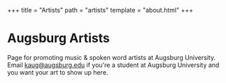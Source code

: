 +++
title = "Artists"
path = "artists"
template = "about.html"
+++

# Augsburg Artists
Page for promoting music & spoken word artists at Augsburg University.  Email [kaug@augsburg.edu](mailto:kaug@augsburg.edu) if you're a student at Augsburg University and you want your art to show up here.
